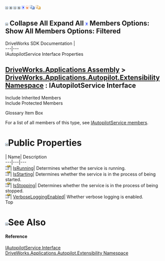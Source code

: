 ![](dotnetimages/collapse.gif) ![](dotnetimages/expand.gif) ![](dotnetimages/collapse.gif) ![](dotnetimages/expand.gif) ![](dotnetimages/drpdown.gif) ![](dotnetimages/drpdown_orange.gif) ![](dotnetimages/copycode.gif) ![](dotnetimages/copycodeHighlight.gif)

![](dotnetimages/collapse.gif) Collapse All Expand All ![](dotnetimages/drpdown.gif) Members Options: Show All  Members Options: Filtered   
---  
DriveWorks SDK Documentation  |   
---|---  
IAutopilotService Interface Properties   
  
[DriveWorks.Applications Assembly](topic13.md) > [DriveWorks.Applications.Autopilot.Extensibility Namespace](topic1633.md) : IAutopilotService Interface  
---  
  
Include Inherited Members    
Include Protected Members    


Glossary Item Box

For a list of all members of this type, see [IAutopilotService members](topic1655.md).

# ![](dotnetimages/collapse.gif)Public Properties

| Name| Description  
---|---|---  
![ Property](dotnetimages/Property.gif)| [IsRunning](topic1673.md)| Determines whether the service is running.   
![ Property](dotnetimages/Property.gif)| [IsStarting](topic1674.md)| Determines whether the service is in the process of being started.   
![ Property](dotnetimages/Property.gif)| [IsStopping](topic1675.md)| Determines whether the service is in the process of being stopped.   
![ Property](dotnetimages/Property.gif)| [VerboseLoggingEnabled](topic1676.md)| Whether verbose logging is enabled.   
Top

# ![](dotnetimages/collapse.gif)See Also

#### Reference

[IAutopilotService Interface](topic1654.md)   
[DriveWorks.Applications.Autopilot.Extensibility Namespace](topic1633.md)


